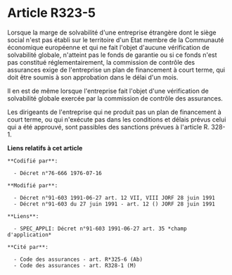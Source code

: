 # Article R323-5

Lorsque la marge de solvabilité d'une entreprise étrangère dont le siège social n'est pas établi sur le territoire d'un Etat
membre de la Communauté économique européenne et qui ne fait l'objet d'aucune vérification de solvabilité globale, n'atteint
pas le fonds de garantie ou si ce fonds n'est pas constitué réglementairement, la commission de contrôle des assurances exige
de l'entreprise un plan de financement à court terme, qui doit être soumis à son approbation dans le délai d'un mois.

Il en est de même lorsque l'entreprise fait l'objet d'une vérification de solvabilité globale exercée par la commission de
contrôle des assurances.

Les dirigeants de l'entreprise qui ne produit pas un plan de financement à court terme, ou qui n'exécute pas dans les
conditions et délais prévus celui qui a été approuvé, sont passibles des sanctions prévues à l'article R. 328-1.

**Liens relatifs à cet article**

	**Codifié par**:

	  - Décret n°76-666 1976-07-16

	**Modifié par**:

	  - Décret n°91-603 1991-06-27 art. 12 VII, VIII JORF 28 juin 1991
	  - Décret n°91-603 du 27 juin 1991 - art. 12 () JORF 28 juin 1991

	**Liens**:

	  - SPEC_APPLI: Décret n°91-603 1991-06-27 art. 35 *champ d'application*

	**Cité par**:

	  - Code des assurances - art. R*325-6 (Ab)
	  - Code des assurances - art. R328-1 (M)
